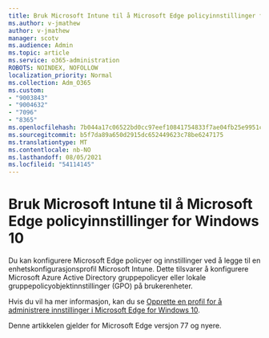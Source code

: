 ```yaml
---
title: Bruk Microsoft Intune til å Microsoft Edge policyinnstillinger for Windows 10
ms.author: v-jmathew
author: v-jmathew
manager: scotv
ms.audience: Admin
ms.topic: article
ms.service: o365-administration
ROBOTS: NOINDEX, NOFOLLOW
localization_priority: Normal
ms.collection: Adm_O365
ms.custom:
- "9003843"
- "9004632"
- "7096"
- "8365"
ms.openlocfilehash: 7b044a17c06522bd0cc97eef10841754833f7ae04fb25e9951c1d9df7e93f6f9
ms.sourcegitcommit: b5f7da89a650d2915dc652449623c78be6247175
ms.translationtype: MT
ms.contentlocale: nb-NO
ms.lasthandoff: 08/05/2021
ms.locfileid: "54114145"
---
```

# <a name="use-microsoft-intune-to-configure-microsoft-edge-policy-settings-for-windows-10"></a>Bruk Microsoft Intune til å Microsoft Edge policyinnstillinger for Windows 10

Du kan konfigurere Microsoft Edge policyer og innstillinger ved å legge til en enhetskonfigurasjonsprofil Microsoft Intune. Dette tilsvarer å konfigurere Microsoft Azure Active Directory gruppepolicyer eller lokale gruppepolicyobjektinnstillinger (GPO) på brukerenheter.

Hvis du vil ha mer informasjon, kan du se [Opprette en profil for å administrere innstillinger i Microsoft Edge for Windows 10](https://go.microsoft.com/fwlink/?linkid=2133700).

Denne artikkelen gjelder for Microsoft Edge versjon 77 og nyere.
